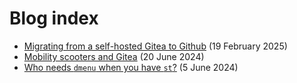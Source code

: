 # Blog index

- [Migrating from a self-hosted Gitea to Github](./03-dropping-gitea) (19 February 2025)
- [Mobility scooters and Gitea](./02-mobility-scooters) (20 June 2024)
- [Who needs `dmenu` when you have `st`?](./01-who-needs-dmenu) (5 June 2024)

